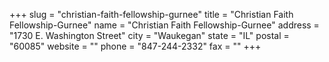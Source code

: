 +++
slug = "christian-faith-fellowship-gurnee"
title = "Christian Faith Fellowship-Gurnee"
name = "Christian Faith Fellowship-Gurnee"
address = "1730 E. Washington Street"
city = "Waukegan"
state = "IL"
postal = "60085"
website = ""
phone = "847-244-2332"
fax = ""
+++
